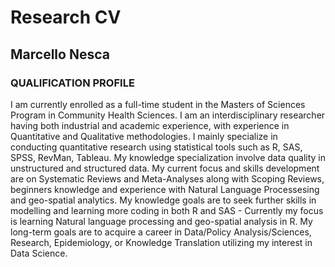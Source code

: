 Research CV
================

## Marcello Nesca

### QUALIFICATION PROFILE

I am currently enrolled as a full-time student in the Masters of
Sciences Program in Community Health Sciences. I am an interdisciplinary
researcher having both industrial and academic experience, with
experience in Quantitative and Qualitative methodologies. I mainly
specialize in conducting quantitative research using statistical tools
such as R, SAS, SPSS, RevMan, Tableau. My knowledge specialization
involve data quality in unstructured and structured data. My current
focus and skills development are on Systematic Reviews and Meta-Analyses
along with Scoping Reviews, beginners knowledge and experience with
Natural Language Processesing and geo-spatial analytics. My knowledge
goals are to seek further skills in modelling and learning more coding
in both R and SAS - Currently my focus is learning Natural language
processing and geo-spatial analysis in R. My long-term goals are to
acquire a career in Data/Policy Analysis/Sciences, Research,
Epidemiology, or Knowledge Translation utilizing my interest in Data
Science.
